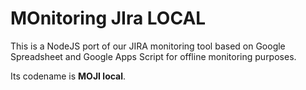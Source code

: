 # MOnitoring JIra LOCAL

This is a NodeJS port of our JIRA monitoring tool based on Google Spreadsheet and Google Apps Script for offline monitoring purposes.

Its codename is **MOJI local**.


